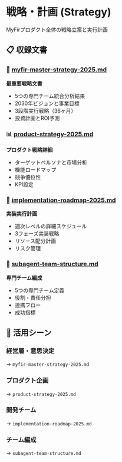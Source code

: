 # 戦略・計画 (Strategy)

MyFirプロダクト全体の戦略立案と実行計画

## 📋 収録文書

### 🎯 [myfir-master-strategy-2025.md](./myfir-master-strategy-2025.md)
**最重要戦略文書**
- 5つの専門チーム統合分析結果
- 2030年ビジョンと事業目標
- 3段階実行戦略（36ヶ月）
- 投資計画とROI予測

### 📊 [product-strategy-2025.md](./product-strategy-2025.md)  
**プロダクト戦略詳細**
- ターゲットペルソナと市場分析
- 機能ロードマップ
- 競争優位性
- KPI設定

### 🚀 [implementation-roadmap-2025.md](./implementation-roadmap-2025.md)
**実装実行計画**
- 週次レベルの詳細スケジュール
- 3フェーズ実装戦略
- リソース配分計画
- リスク管理

### 👥 [subagent-team-structure.md](./subagent-team-structure.md)
**専門チーム編成**
- 5つの専門チーム定義
- 役割・責任分担
- 連携フロー
- 成功指標

## 🎯 活用シーン

### 経営層・意思決定
→ `myfir-master-strategy-2025.md`

### プロダクト企画
→ `product-strategy-2025.md`

### 開発チーム
→ `implementation-roadmap-2025.md`

### チーム編成
→ `subagent-team-structure.md`